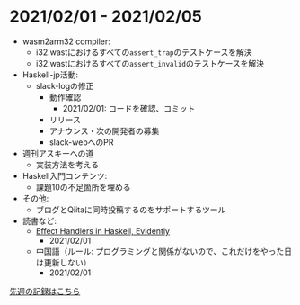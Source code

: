 # 2021/02/01 - 2021/02/05

- wasm2arm32 compiler:
    - i32.wastにおけるすべての`assert_trap`のテストケースを解決
    - i32.wastにおけるすべての`assert_invalid`のテストケースを解決
- Haskell-jp活動:
    - slack-logの修正
        - 動作確認
            - 2021/02/01: コードを確認、コミット
        - リリース
        - アナウンス・次の開発者の募集
        - slack-webへのPR
- 週刊アスキーへの道
    - 実装方法を考える
- Haskell入門コンテンツ:
    - 課題10の不足箇所を埋める
- その他:
    - ブログとQiitaに同時投稿するのをサポートするツール
- 読書など:
    - [Effect Handlers in Haskell, Evidently](https://xnning.github.io/papers/haskell-evidently.pdf)
        - 2021/02/01
    - 中国語（ルール: プログラミングと関係がないので、これだけをやった日は更新しない）
        - 2021/02/01

[先週の記録はこちら](https://github.com/igrep/daily-commits/blob/6dc41fa2bba826234b0d66cd112ac1c28a12aea7/yesterday.md)
